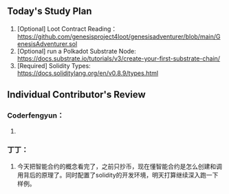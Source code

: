 ## Today's Study Plan
1. [Optional] Loot Contract Reading：https://github.com/genesisproject4loot/genesisadventurer/blob/main/GenesisAdventurer.sol
2. [Optional] run a Polkadot Substrate Node: https://docs.substrate.io/tutorials/v3/create-your-first-substrate-chain/
3. [Required] Solidity Types: https://docs.soliditylang.org/en/v0.8.9/types.html

## Individual Contributor's Review
### Coderfengyun：
1. 

### 丁丁：
1. 今天把智能合约的概念看完了，之前只抄币，现在懂智能合约是怎么创建和调用背后的原理了。同时配置了solidity的开发环境，明天打算继续深入跑一下样例。
